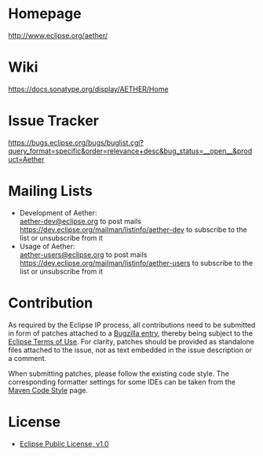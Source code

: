 Homepage
========
<http://www.eclipse.org/aether/>

Wiki
====
<https://docs.sonatype.org/display/AETHER/Home>

Issue Tracker
=============
<https://bugs.eclipse.org/bugs/buglist.cgi?query_format=specific&order=relevance+desc&bug_status=__open__&product=Aether>

Mailing Lists
=============
- Development of Aether:  
  <aether-dev@eclipse.org> to post mails  
  <https://dev.eclipse.org/mailman/listinfo/aether-dev> to subscribe to the list or unsubscribe from it
- Usage of Aether:  
  <aether-users@eclipse.org> to post mails  
  <https://dev.eclipse.org/mailman/listinfo/aether-users> to subscribe to the list or unsubscribe from it

Contribution
============
As required by the Eclipse IP process, all contributions need to be submitted in form of patches attached to a
[Bugzilla entry](https://bugs.eclipse.org/bugs/enter_bug.cgi?product=Aether), thereby being subject to the
[Eclipse Terms of Use](http://www.eclipse.org/legal/termsofuse.php). For clarity, patches should be provided as
standalone files attached to the issue, not as text embedded in the issue description or a comment.

When submitting patches, please follow the existing code style. The corresponding formatter settings for some IDEs can
be taken from the [Maven Code Style](http://maven.apache.org/developers/committer-environment.html#Maven_Code_Style)
page.

License
=======
- [Eclipse Public License, v1.0](http://www.eclipse.org/legal/epl-v10.html)

